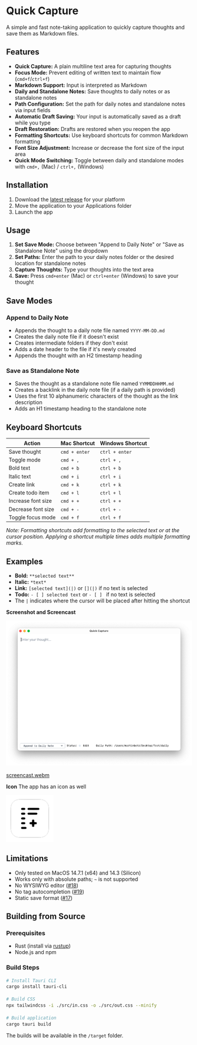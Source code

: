 # Quick Capture

A simple and fast note-taking application to quickly capture thoughts and save them as Markdown files.

## Features

- **Quick Capture:** A plain multiline text area for capturing thoughts
- **Focus Mode:** Prevent editing of written text to maintain flow (`cmd+f`/`ctrl+f`)
- **Markdown Support:** Input is interpreted as Markdown
- **Daily and Standalone Notes:** Save thoughts to daily notes or as standalone notes
- **Path Configuration:** Set the path for daily notes and standalone notes via input fields
- **Automatic Draft Saving:** Your input is automatically saved as a draft while you type
- **Draft Restoration:** Drafts are restored when you reopen the app
- **Formatting Shortcuts:** Use keyboard shortcuts for common Markdown formatting
- **Font Size Adjustment:** Increase or decrease the font size of the input area
- **Quick Mode Switching:** Toggle between daily and standalone modes with `cmd+,` (Mac) / `ctrl+,` (Windows)

## Installation

1. Download the [latest release](https://github.com/minthemiddle/Quick-Capture/releases) for your platform
2. Move the application to your Applications folder
3. Launch the app

## Usage

1. **Set Save Mode:** Choose between "Append to Daily Note" or "Save as Standalone Note" using the dropdown
2. **Set Paths:** Enter the path to your daily notes folder or the desired location for standalone notes
3. **Capture Thoughts:** Type your thoughts into the text area
4. **Save:** Press `cmd+enter` (Mac) or `ctrl+enter` (Windows) to save your thought

## Save Modes

### Append to Daily Note
- Appends the thought to a daily note file named `YYYY-MM-DD.md`
- Creates the daily note file if it doesn't exist
- Creates intermediate folders if they don't exist
- Adds a date header to the file if it's newly created
- Appends the thought with an H2 timestamp heading

### Save as Standalone Note
- Saves the thought as a standalone note file named `YYMMDDHHMM.md`
- Creates a backlink in the daily note file (if a daily path is provided)
- Uses the first 10 alphanumeric characters of the thought as the link description
- Adds an H1 timestamp heading to the standalone note

## Keyboard Shortcuts

| Action                  | Mac Shortcut     | Windows Shortcut |
|-------------------------|------------------|------------------|
| Save thought            | `cmd + enter`    | `ctrl + enter`   |
| Toggle mode             | `cmd + ,`        | `ctrl + ,`       |
| Bold text               | `cmd + b`        | `ctrl + b`       |
| Italic text             | `cmd + i`        | `ctrl + i`       |
| Create link             | `cmd + k`        | `ctrl + k`       |
| Create todo item        | `cmd + l`        | `ctrl + l`       |
| Increase font size      | `cmd + +`        | `ctrl + +`       |
| Decrease font size      | `cmd + -`        | `ctrl + -`       |
| Toggle focus mode       | `cmd + f`        | `ctrl + f`       |

*Note: Formatting shortcuts add formatting to the selected text or at the cursor position. Applying a shortcut multiple times adds multiple formatting marks.*

## Examples

- **Bold:** `**selected text**`
- **Italic:** `*text*`
- **Link:** `[selected text](|)` or `[](|)` if no text is selected
- **Todo:** `- [ ] selected text` or `- [ ] ` if no text is selected
- The `|` indicates where the cursor will be placed after hitting the shortcut

**Screenshot and Screencast**  

![Screenshot of Quick Capture](screenshot.png)

[screencast.webm](https://github.com/user-attachments/assets/2fa6db13-328f-49fd-b4c5-313f7a5a4270)

**Icon**
The app has an icon as well

![App icon quick capture](src-tauri/icons/128x128.png)

## Limitations

- Only tested on MacOS 14.7.1 (x64) and 14.3 (Silicon)
- Works only with absolute paths; `~` is not supported
- No WYSIWYG editor ([#18](https://github.com/minthemiddle/Quick-Capture/issues/18))
- No tag autocompletion ([#19](https://github.com/minthemiddle/Quick-Capture/issues/19))
- Static save format ([#17](https://github.com/minthemiddle/Quick-Capture/issues/17))

## Building from Source

### Prerequisites
- Rust (install via [rustup](https://rustup.rs/))
- Node.js and npm

### Build Steps

```bash
# Install Tauri CLI
cargo install tauri-cli

# Build CSS
npx tailwindcss -i ./src/in.css -o ./src/out.css --minify

# Build application
cargo tauri build
```

The builds will be available in the `/target` folder.
